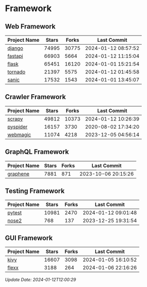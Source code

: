 # Framework

## Web Framework
| Project Name | Stars | Forks | Last Commit |
| ------------ | ----- | ----- | ----------- |
| [django](https://github.com/django/django) | 74995 | 30775 | 2024-01-12 08:57:52 |
| [fastapi](https://github.com/tiangolo/fastapi) | 66903 | 5664 | 2024-01-12 11:15:04 |
| [flask](https://github.com/pallets/flask) | 65451 | 16120 | 2024-01-01 15:21:54 |
| [tornado](https://github.com/tornadoweb/tornado) | 21397 | 5575 | 2024-01-12 01:45:58 |
| [sanic](https://github.com/sanic-org/sanic) | 17532 | 1543 | 2024-01-01 13:45:07 |

## Crawler Framework
| Project Name | Stars | Forks | Last Commit |
| ------------ | ----- | ----- | ----------- |
| [scrapy](https://github.com/scrapy/scrapy) | 49812 | 10373 | 2024-01-12 10:26:39 |
| [pyspider](https://github.com/binux/pyspider) | 16157 | 3730 | 2020-08-02 17:34:20 |
| [webmagic](https://github.com/code4craft/webmagic) | 11074 | 4218 | 2023-12-05 04:56:14 |

## GraphQL Framework
| Project Name | Stars | Forks | Last Commit |
| ------------ | ----- | ----- | ----------- |
| [graphene](https://github.com/graphql-python/graphene) | 7881 | 871 | 2023-10-06 20:15:26 |

## Testing Framework
| Project Name | Stars | Forks | Last Commit |
| ------------ | ----- | ----- | ----------- |
| [pytest](https://github.com/pytest-dev/pytest) | 10981 | 2470 | 2024-01-12 09:01:48 |
| [nose2](https://github.com/nose-devs/nose2) | 768 | 137 | 2023-12-25 19:31:54 |

## GUI Framework
| Project Name | Stars | Forks | Last Commit |
| ------------ | ----- | ----- | ----------- |
| [kivy](https://github.com/kivy/kivy) | 16607 | 3098 | 2024-01-05 16:10:52 |
| [flexx](https://github.com/flexxui/flexx) | 3188 | 264 | 2024-01-06 22:16:26 |

*Update Date: 2024-01-12T12:00:29*